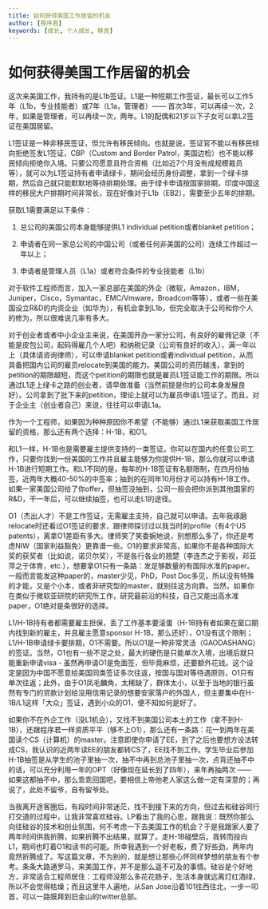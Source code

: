 ```yaml
---
title: 如何获得美国工作居留的机会
author: [程序君]
keywords: [成长, 个人成长, 移民]
---
```


# 如何获得美国工作居留的机会

这次来美国工作，我持有的是L1b签证。L1是一种短期工作签证，最长可以工作5年（L1b，专业技能者）或7年（L1a，管理者）—— 首次3年，可以再续一次，2年，如果是管理者，可以再续一次，两年。L1的配偶和21岁以下子女可以拿L2签证在美国居留。

L1签证是一种非移民签证，但允许有移民倾向。也就是说，签证官不能以有移民倾向拒绝签发L1签证，CBP（Custom and Border Patrol，美国边检）也不能以移民倾向拒绝你入境。只要公司愿意且符合资格（比如近7个月没有成规模裁员等），就可以为L1签证持有者申请绿卡，期间会经历身份调整，拿到一个绿卡排期，然后自己就只能默默地等待排期处理。由于绿卡申请按国家排期，印度中国这样的移民大户排期时间非常长，现在好像对于L1b（EB2），需要至少五年的排期。

获取L1需要满足以下条件：

1) 总公司的美国公司本身能够提供L1 individual petition或者blanket petition；

2) 申请者在同一家总公司的中国公司（或者任何非美国的公司）连续工作超过一年以上；

3) 申请者是管理人员（L1a）或者符合条件的专业技能者（L1b）

对于软件工程师而言，加入一家总部在美国的外企（微软，Amazon，IBM，Juniper，Cisco，Symantac，EMC/Vmware，Broadcom等等），或者一些在美国设立R&D的内资企业（如华为），有机会拿到L1b，但完全取决于公司和你个人的修为，所以很难说几率有多大。

对于创业者或者中小企业主来说，在美国开办一家分公司，有良好的雇佣记录（不能是皮包公司，起码得雇几个人吧）和纳税记录（公司有良好的收入），满一年以上（具体请咨询律师），可以申请blanket petition或者individual petition，从而具备把国内公司的雇员relocate到美国的能力。美国公司的资历越浅，拿到的petition的期限越短，而这个petition的期限也就是雇员L1签证能工作的期限。所以通过L1走上绿卡之路的创业者，请早做准备（当然前提是你的公司本身发展良好）。公司拿到了批下来的petition，理论上就可以为雇员申请L1签证了。而且，对于企业主（创业者自己）来说，往往可以申请L1a。

作为一个工程师，如果因为种种原因你不希望（不能够）通过L1来获取美国工作居留的资格，那么还有两个选择：H-1B，和O1。

和L1一样，H-1B也是需要雇主提供支持的一类签证。你可以在国内的任意公司工作，只要你找到一份美国的工作并且雇主能够为你提供H-1B，那么你就可以申请H-1B进行短期工作。和L1不同的是，每年的H-1B签证有名额限制，在四月份抽签，近两年大概40-50%的中签率；抽到的在同年10月份才可以持有H-1B工作。如果一家美国公司给了你offer，但抽签没抽到，公司一般会把你派到其他国家的R&D，干一年后，可以继续抽签，也可以走L1的途径。

O1（杰出人才）不是工作签证，无需雇主支持，自己就可以申请。去年我琢磨relocate时还看过O1签证的要求，跟律师探讨过以我当时的profile（有4个US patents），离拿O1差距有多大。律师笑了笑委婉地说，别想那么多了，你还是考虑NIW（国家利益豁免）更靠谱一些。O1的要求非常高，如果你不是各种国际大奖的获奖者（比如说，诺贝尔奖），不是各行各业的翘楚（李连杰之于影视，邓亚萍之于体育，etc.），想要拿O1只有一条路：发足够数量的有国际水准的paper。一般而言能发这种paper的，master少见，PhD，Post Doc多见，所以没有特殊的才能，又是个小本，或者非研究型的master，就别往这方向靠。当然，如果你在类似于微软亚研院的研究所工作，研究最前沿的科技，自己又能出高水准paper，O1绝对是条很好的选择。

L1/H-1B持有者都需要雇主担保，丢了工作基本要滚蛋（H-1B持有者如果在窗口期内找到新的雇主，并且雇主愿意sponsor H-1B，那么还好），O1没有这个限制；L1/H-1B申请绿卡要排期，O1不需要。所以O1是一种非常灵活（GAODASHANG）的签证。当然，O1也有一些不足之处，最大的硬伤是只能单次入境，出境后就只能重新申请visa - 虽然再申请O1是免面签，但毕竟麻烦，还要额外花钱。这个设定是因为中国不愿意给美国同类签证多次往返，按国与国对等待遇原则，O1只有单次往返；此外，由于O1凤毛麟角，太稀缺了，群体太小，以至于当地的银行虽然有专门的贷款计划给没用信用记录的想要安家落户的外国人，但主要集中在H-1B/L1这样「大众」签证，遇到小众的O1，便不知如何是好了。

如果你不在外企工作（没L1机会），又找不到美国公司本土的工作（拿不到H-1B），还跟程序君一样资质平平（够不上O1），那么还有一条路：花一到两年在美国读个CS（计算机）的master。注意即使你申请了EE，到了之后也要想方设法转成CS，我认识的近两年读EE的朋友都转CS了，EE找不到工作。学生毕业后参加H-1B抽签是从学生的池子里抽一次，抽不中再到总池子里抽一次，点背还抽不中的话，可以充分利用一年的OPT（好像现在延长到了四年），来年再抽两次 —— 如果这都抽不中，那么乖乖回国吧，要相信上帝他老人家这么做一定有深意的；再说了，此处不留爷，自有留爷处。

当我离开途客圈后，有段时间非常迷茫，找不到接下来的方向，但过去和硅谷同行打交道的过程中，让我非常喜欢硅谷。LP看出了我的心思，跟我说：既然你那么向往硅谷的技术和创业氛围，何不考虑一下去美国工作的机会？于是我跟家人要了两年时间供我折腾，如果折腾不出结果，就算了。走H-1B碰壁后，我转而投向L1，期间也盯着O1和读书的可能。所幸我遇到一个好老板，费了好些劲，两年内竟然折腾成了。写这篇文章，不为别的，就是想让那些心怀同样梦想的朋友有个参考。条条大路通罗马，来美国工作，并不是那么遥不可及的事情。硅谷是个好地方，非常适合工程师居住：工程师没那么多花花肠子，生活本身就远离灯红酒绿，所以不会觉得枯燥；而且这里牛人遍地，从San Jose沿着101往西往北，一步一叩首，可以一路膜拜到旧金山的twitter总部。
